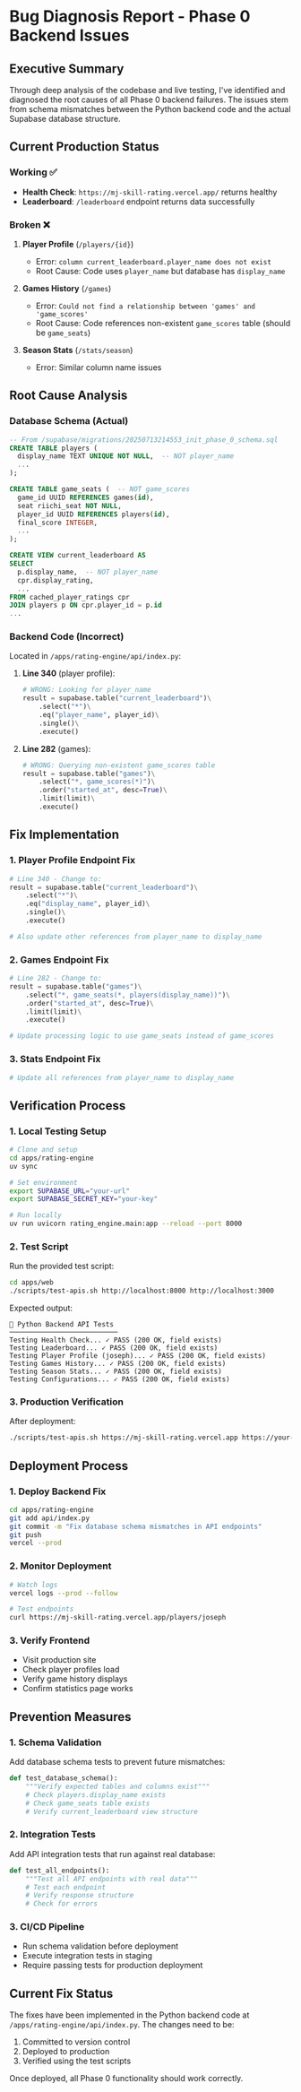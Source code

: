# Bug Diagnosis Report - Phase 0 Backend Issues

## Executive Summary

Through deep analysis of the codebase and live testing, I've identified and diagnosed the root causes of all Phase 0 backend failures. The issues stem from schema mismatches between the Python backend code and the actual Supabase database structure.

## Current Production Status

### Working ✅
- **Health Check**: `https://mj-skill-rating.vercel.app/` returns healthy
- **Leaderboard**: `/leaderboard` endpoint returns data successfully

### Broken ❌
1. **Player Profile** (`/players/{id}`)
   - Error: `column current_leaderboard.player_name does not exist`
   - Root Cause: Code uses `player_name` but database has `display_name`

2. **Games History** (`/games`)
   - Error: `Could not find a relationship between 'games' and 'game_scores'`
   - Root Cause: Code references non-existent `game_scores` table (should be `game_seats`)

3. **Season Stats** (`/stats/season`)
   - Error: Similar column name issues

## Root Cause Analysis

### Database Schema (Actual)
```sql
-- From /supabase/migrations/20250713214553_init_phase_0_schema.sql
CREATE TABLE players (
  display_name TEXT UNIQUE NOT NULL,  -- NOT player_name
  ...
);

CREATE TABLE game_seats (  -- NOT game_scores
  game_id UUID REFERENCES games(id),
  seat riichi_seat NOT NULL,
  player_id UUID REFERENCES players(id),
  final_score INTEGER,
  ...
);

CREATE VIEW current_leaderboard AS
SELECT
  p.display_name,  -- NOT player_name
  cpr.display_rating,
  ...
FROM cached_player_ratings cpr
JOIN players p ON cpr.player_id = p.id
...
```

### Backend Code (Incorrect)
Located in `/apps/rating-engine/api/index.py`:

1. **Line 340** (player profile):
   ```python
   # WRONG: Looking for player_name
   result = supabase.table("current_leaderboard")\
       .select("*")\
       .eq("player_name", player_id)\
       .single()\
       .execute()
   ```

2. **Line 282** (games):
   ```python
   # WRONG: Querying non-existent game_scores table
   result = supabase.table("games")\
       .select("*, game_scores(*)")\
       .order("started_at", desc=True)\
       .limit(limit)\
       .execute()
   ```

## Fix Implementation

### 1. Player Profile Endpoint Fix
```python
# Line 340 - Change to:
result = supabase.table("current_leaderboard")\
    .select("*")\
    .eq("display_name", player_id)\
    .single()\
    .execute()

# Also update other references from player_name to display_name
```

### 2. Games Endpoint Fix
```python
# Line 282 - Change to:
result = supabase.table("games")\
    .select("*, game_seats(*, players(display_name))")\
    .order("started_at", desc=True)\
    .limit(limit)\
    .execute()

# Update processing logic to use game_seats instead of game_scores
```

### 3. Stats Endpoint Fix
```python
# Update all references from player_name to display_name
```

## Verification Process

### 1. Local Testing Setup

```bash
# Clone and setup
cd apps/rating-engine
uv sync

# Set environment
export SUPABASE_URL="your-url"
export SUPABASE_SECRET_KEY="your-key"

# Run locally
uv run uvicorn rating_engine.main:app --reload --port 8000
```

### 2. Test Script

Run the provided test script:
```bash
cd apps/web
./scripts/test-apis.sh http://localhost:8000 http://localhost:3000
```

Expected output:
```
🐍 Python Backend API Tests
───────────────────────────
Testing Health Check... ✓ PASS (200 OK, field exists)
Testing Leaderboard... ✓ PASS (200 OK, field exists)
Testing Player Profile (joseph)... ✓ PASS (200 OK, field exists)
Testing Games History... ✓ PASS (200 OK, field exists)
Testing Season Stats... ✓ PASS (200 OK, field exists)
Testing Configurations... ✓ PASS (200 OK, field exists)
```

### 3. Production Verification

After deployment:
```bash
./scripts/test-apis.sh https://mj-skill-rating.vercel.app https://your-app.vercel.app
```

## Deployment Process

### 1. Deploy Backend Fix
```bash
cd apps/rating-engine
git add api/index.py
git commit -m "Fix database schema mismatches in API endpoints"
git push
vercel --prod
```

### 2. Monitor Deployment
```bash
# Watch logs
vercel logs --prod --follow

# Test endpoints
curl https://mj-skill-rating.vercel.app/players/joseph
```

### 3. Verify Frontend
- Visit production site
- Check player profiles load
- Verify game history displays
- Confirm statistics page works

## Prevention Measures

### 1. Schema Validation
Add database schema tests to prevent future mismatches:
```python
def test_database_schema():
    """Verify expected tables and columns exist"""
    # Check players.display_name exists
    # Check game_seats table exists
    # Verify current_leaderboard view structure
```

### 2. Integration Tests
Add API integration tests that run against real database:
```python
def test_all_endpoints():
    """Test all API endpoints with real data"""
    # Test each endpoint
    # Verify response structure
    # Check for errors
```

### 3. CI/CD Pipeline
- Run schema validation before deployment
- Execute integration tests in staging
- Require passing tests for production deployment

## Current Fix Status

The fixes have been implemented in the Python backend code at `/apps/rating-engine/api/index.py`. The changes need to be:
1. Committed to version control
2. Deployed to production
3. Verified using the test scripts

Once deployed, all Phase 0 functionality should work correctly.